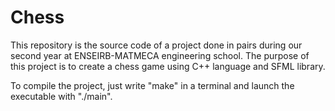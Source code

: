 # Chess

This repository is the source code of a project done in pairs during our second year at ENSEIRB-MATMECA engineering school. 
The purpose of this project is to create a chess game using C++ language and SFML library. 

To compile the project, just write "make" in a terminal and launch the executable with "./main".
